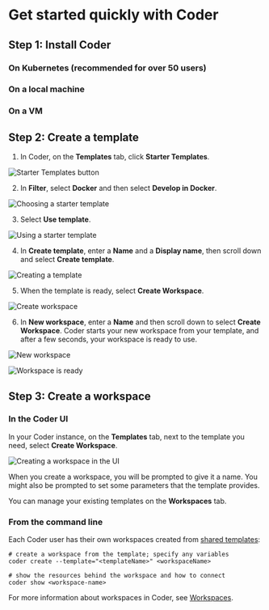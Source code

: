 # Get started quickly with Coder

## Step 1: Install Coder

### On Kubernetes (recommended for over 50 users)
<!-- I would need to know more about the product(s) and processes to determine what info should go here versus in Installation -> Kubernetes. I don't want to just copy and paste content verbatim in multiple places in the docs. Suffice it to say that information relevant to getting started quickly would go here, whereas more in-depth info would go in the the main content.  -->

### On a local machine
<!-- Same as above.  -->

### On a VM
<!-- Same as above.  -->

## Step 2: Create a template
<!-- The same as above applies here, but I took a stab at including some higher level content. -->
1. In Coder, on the **Templates** tab, click **Starter Templates**.

![Starter Templates button](../images/templates/starter-templates-button.png)

2. In **Filter**, select **Docker** and then select **Develop in Docker**.

![Choosing a starter template](../images/templates/develop-in-docker-template.png)

3. Select **Use template**.

![Using a starter template](../images/templates/use-template.png)

4. In **Create template**, enter a **Name** and a **Display name**, then scroll down
and select **Create template**.

![Creating a template](../images/templates/create-template.png)

5. When the template is ready, select **Create Workspace**.

![Create workspace](../images/templates/create-workspace.png)

6. In **New workspace**, enter a **Name** and then scroll down to select **Create Workspace**. Coder starts your new workspace from your template, and after a few seconds, your workspace is ready to use.

![New workspace](../images/templates/new-workspace.png)

![Workspace is ready](../images/templates/workspace-ready.png)

## Step 3: Create a workspace

### In the Coder UI
In your Coder instance, on the **Templates** tab, next to the template you need, select **Create Workspace**.

![Creating a workspace in the UI](./images/creating-workspace-ui.png)

When you create a workspace, you will be prompted to give it a name. You might
also be prompted to set some parameters that the template provides.

You can manage your existing templates on the **Workspaces** tab.

### From the command line

Each Coder user has their own workspaces created from [shared templates](../templates/index.md):

```shell
# create a workspace from the template; specify any variables
coder create --template="<templateName>" <workspaceName>

# show the resources behind the workspace and how to connect
coder show <workspace-name>
```

For more information about workspaces in Coder, see [Workspaces](../workspaces.md).
